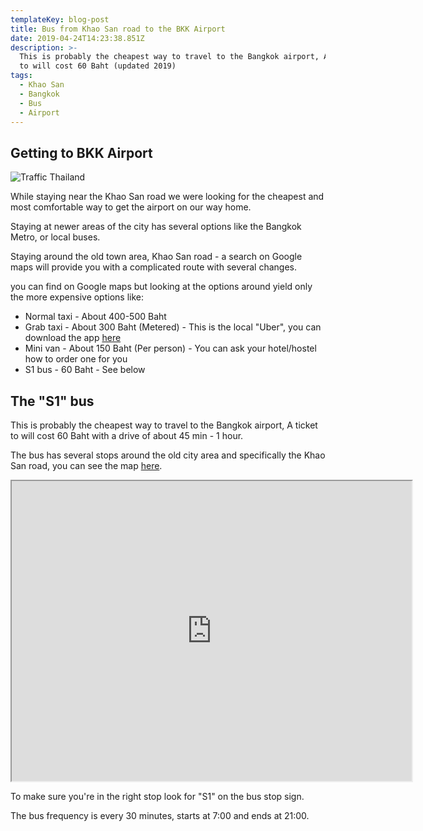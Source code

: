 ```yaml
---
templateKey: blog-post
title: Bus from Khao San road to the BKK Airport
date: 2019-04-24T14:23:38.851Z
description: >-
  This is probably the cheapest way to travel to the Bangkok airport, A ticket
  to will cost 60 Baht (updated 2019)
tags:
  - Khao San
  - Bangkok
  - Bus
  - Airport
---
```

## Getting to BKK Airport

![Traffic Thailand](/img/chiang_mai_thailand_road_road_transport_public_means_of_transport_bus_moped_moped_riders-1265660.jpg)

While staying near the Khao San road we were looking for the cheapest and most comfortable way to get the airport on our way home. 

Staying at newer areas of the city has several options like the Bangkok Metro, or local buses.

Staying around the old town area, Khao San road - a search on Google maps will provide you with a complicated route with several changes.

 you can find on Google maps but looking at the options around yield only the more expensive options like:

* Normal taxi - About 400-500 Baht 
* Grab taxi - About 300 Baht (Metered) - This is the local "Uber", you can download the app [here ](https://play.google.com/store/apps/details?id=com.grabtaxi.passenger&hl=en)
* Mini van - About 150 Baht (Per person) - You can ask your hotel/hostel how to order one for you
* S1 bus - 60 Baht - See below

## The "S1" bus

This is probably the cheapest way to travel to the Bangkok airport, A ticket to will cost 60 Baht with a drive of about 45 min - 1 hour.



The bus has several stops around the old city area and specifically the Khao San road, you can see the map [here](https://www.transitbangkok.com/lines/bangkok-bus-line/S1).

<iframe src="https://www.google.com/maps/d/embed?mid=12fV3JPPj__KJvJMf9KWesxO6EbdY1cdk" width="640" height="480"></iframe>

To make sure you're in the right stop look for "S1" on the bus stop sign.

The bus frequency is every 30 minutes, starts at 7:00 and ends at 21:00.
